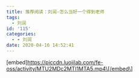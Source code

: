 ```yaml
---
title: 推荐阅读：刘润-怎么当好一个得到老师
tags:
  - 刘润
id: '115'
categories:
  - - 刘润
date: 2020-04-16 14:52:41
---
```


\[embed\]https://piccdn.luojilab.com/fe-oss/activity/MTU2MDc2MTI1MTA5.mp4\[/embed\]